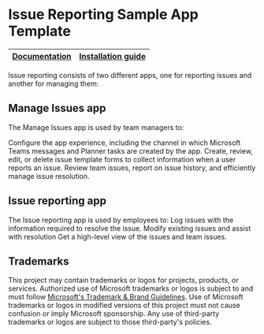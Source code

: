 # Issue Reporting Sample App Template

| [Documentation](Documentation/README.md) | [Installation guide](https://github.com/microsoft/teams-powerapps-app-templates/blob/main/INSTALLATION.md)
| ---- | ---- |

Issue reporting consists of two different apps, one for reporting issues and another for managing them:

## Manage Issues app

The Manage Issues app is used by team managers to:

Configure the app experience, including the channel in which Microsoft Teams messages and Planner tasks are created by the app.
Create, review, edit, or delete issue template forms to collect information when a user reports an issue.
Review team issues, report on issue history, and efficiently manage issue resolution.

## Issue reporting app

The Issue reporting app is used by employees to:
Log issues with the information required to resolve the issue.
Modify existing issues and assist with resolution
Get a high-level view of the issues and team issues.

## Trademarks

This project may contain trademarks or logos for projects, products, or services. Authorized use of Microsoft 
trademarks or logos is subject to and must follow 
[Microsoft's Trademark & Brand Guidelines](https://www.microsoft.com/en-us/legal/intellectualproperty/trademarks/usage/general).
Use of Microsoft trademarks or logos in modified versions of this project must not cause confusion or imply Microsoft sponsorship.
Any use of third-party trademarks or logos are subject to those third-party's policies.
